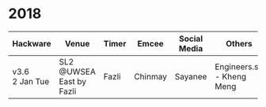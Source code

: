 # 2018

| Hackware | Venue | Timer | Emcee | Social Media | Others |
| ------ | ------ | ------ | ------ | ------ | ------ |
| v3.6 <br> 2 Jan Tue | SL2 @UWSEA East by Fazli | Fazli | Chinmay | Sayanee | Engineers.sg - Kheng Meng |
